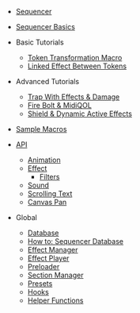 <!-- _sidebar.md -->

- [Sequencer](/)

- [Sequencer Basics](basics.md)

- Basic Tutorials
  - [Token Transformation Macro](tutorials/basic-transformation.md)
  - [Linked Effect Between Tokens](tutorials/basic-linked.md)
- Advanced Tutorials

  - [Trap With Effects & Damage](tutorials/advanced-trap.md)
  - [Fire Bolt & MidiQOL](tutorials/advanced-fire-bolt.md)
  - [Shield & Dynamic Active Effects](tutorials/advanced-shield.md)

- [Sample Macros](sample-macros.md)

- [API](api/home.md)

  - [Animation](api/animation.md)
  - [Effect](api/effect.md)
    - [Filters](api/filter.md)
  - [Sound](api/sound.md)
  - [Scrolling Text](api/scrolling-text.md)
  - [Canvas Pan](api/canvas-pan.md)

- Global
  - [Database](database.md)
  - [How to: Sequencer Database](database-basics.md)
  - [Effect Manager](effect-manager.md)
  - [Effect Player](player.md)
  - [Preloader](preloader.md)
  - [Section Manager](section-manager.md)
  - [Presets](presets.md)
  - [Hooks](hooks.md)
  - [Helper Functions](helpers.md)
